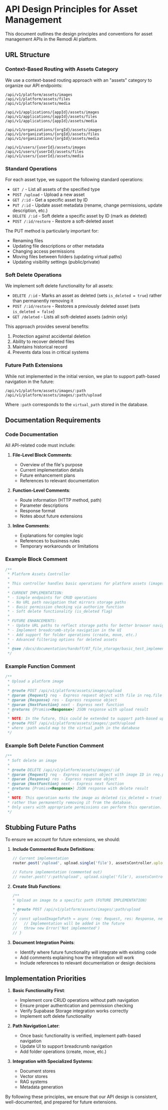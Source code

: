 # API Design Principles for Asset Management

This document outlines the design principles and conventions for asset management APIs in the Remodl AI platform.

## URL Structure

### Context-Based Routing with Assets Category

We use a context-based routing approach with an "assets" category to organize our API endpoints:

```
/api/v1/platform/assets/images
/api/v1/platform/assets/files
/api/v1/platform/assets/media

/api/v1/applications/{appId}/assets/images
/api/v1/applications/{appId}/assets/files
/api/v1/applications/{appId}/assets/media

/api/v1/organizations/{orgId}/assets/images
/api/v1/organizations/{orgId}/assets/files
/api/v1/organizations/{orgId}/assets/media

/api/v1/users/{userId}/assets/images
/api/v1/users/{userId}/assets/files
/api/v1/users/{userId}/assets/media
```

### Standard Operations

For each asset type, we support the following standard operations:

- `GET /` - List all assets of the specified type
- `POST /upload` - Upload a new asset
- `GET /:id` - Get a specific asset by ID
- `PUT /:id` - Update asset metadata (rename, change permissions, update description, etc.)
- `DELETE /:id` - Soft delete a specific asset by ID (mark as deleted)
- `POST /:id/restore` - Restore a soft-deleted asset

The PUT method is particularly important for:
- Renaming files
- Updating file descriptions or other metadata
- Changing access permissions
- Moving files between folders (updating virtual paths)
- Updating visibility settings (public/private)

### Soft Delete Operations

We implement soft delete functionality for all assets:

- `DELETE /:id` - Marks an asset as deleted (sets `is_deleted = true`) rather than permanently removing it
- `POST /:id/restore` - Restores a previously deleted asset (sets `is_deleted = false`)
- `GET /deleted` - Lists all soft-deleted assets (admin only)

This approach provides several benefits:
1. Protection against accidental deletion
2. Ability to recover deleted files
3. Maintains historical record
4. Prevents data loss in critical systems

### Future Path Extensions

While not implemented in the initial version, we plan to support path-based navigation in the future:

```
/api/v1/platform/assets/images/:path
/api/v1/platform/assets/images/:path/upload
```

Where `:path` corresponds to the `virtual_path` stored in the database.

## Documentation Requirements

### Code Documentation

All API-related code must include:

1. **File-Level Block Comments**:
   - Overview of the file's purpose
   - Current implementation details
   - Future enhancement plans
   - References to relevant documentation

2. **Function-Level Comments**:
   - Route information (HTTP method, path)
   - Parameter descriptions
   - Response format
   - Notes about future extensions

3. **Inline Comments**:
   - Explanations for complex logic
   - References to business rules
   - Temporary workarounds or limitations

### Example Block Comment

```typescript
/**
 * Platform Assets Controller
 * 
 * This controller handles basic operations for platform assets (images, files, media).
 * 
 * CURRENT IMPLEMENTATION:
 * - Simple endpoints for CRUD operations
 * - No URL path navigation that mirrors storage paths
 * - Basic permission checking via authorize function
 * - Soft delete functionality (is_deleted flag)
 * 
 * FUTURE ENHANCEMENTS:
 * - Update URL paths to reflect storage paths for better browser navigation
 * - Implement breadcrumb-style navigation in the UI
 * - Add support for folder operations (create, move, etc.)
 * - Advanced filtering options for deleted assets
 * 
 * @see /docs/documentation/handoff/07_file_storage/basic_test_implementation/basic_upload_test_handoff.md
 */
```

### Example Function Comment

```typescript
/**
 * Upload a platform image
 * 
 * @route POST /api/v1/platform/assets/images/upload
 * @param {Request} req - Express request object with file in req.file
 * @param {Response} res - Express response object
 * @param {NextFunction} next - Express next function
 * @returns {Promise<Response>} JSON response with upload result
 * 
 * NOTE: In the future, this could be extended to support path-based uploads:
 * @route POST /api/v1/platform/assets/images/:path/upload
 * where :path would map to the virtual_path in the database
 */
```

### Example Soft Delete Function Comment

```typescript
/**
 * Soft delete an image
 * 
 * @route DELETE /api/v1/platform/assets/images/:id
 * @param {Request} req - Express request object with image ID in req.params.id
 * @param {Response} res - Express response object
 * @param {NextFunction} next - Express next function
 * @returns {Promise<Response>} JSON response with delete result
 * 
 * NOTE: This operation marks the image as deleted (is_deleted = true)
 * rather than permanently removing it from the database.
 * Only users with appropriate permissions can perform this operation.
 */
```

## Stubbing Future Paths

To ensure we account for future extensions, we should:

1. **Include Commented Route Definitions**:
   ```typescript
   // Current implementation
   router.post('/upload', upload.single('file'), assetsController.uploadImage)
   
   // Future implementation (commented out)
   // router.post('/:path/upload', upload.single('file'), assetsController.uploadImageToPath)
   ```

2. **Create Stub Functions**:
   ```typescript
   /**
   * Upload an image to a specific path (FUTURE IMPLEMENTATION)
   * 
   * @route POST /api/v1/platform/assets/images/:path/upload
   */
   // const uploadImageToPath = async (req: Request, res: Response, next: NextFunction) => {
   //   // Implementation will be added in the future
   //   throw new Error('Not implemented')
   // }
   ```

3. **Document Integration Points**:
   - Identify where future functionality will integrate with existing code
   - Add comments explaining how the integration will work
   - Include references to relevant documentation or design decisions

## Implementation Priorities

1. **Basic Functionality First**:
   - Implement core CRUD operations without path navigation
   - Ensure proper authentication and permission checking
   - Verify Supabase Storage integration works correctly
   - Implement soft delete functionality

2. **Path Navigation Later**:
   - Once basic functionality is verified, implement path-based navigation
   - Update UI to support breadcrumb navigation
   - Add folder operations (create, move, etc.)

3. **Integration with Specialized Systems**:
   - Document stores
   - Vector stores
   - RAG systems
   - Metadata generation

By following these principles, we ensure that our API design is consistent, well-documented, and prepared for future extensions. 